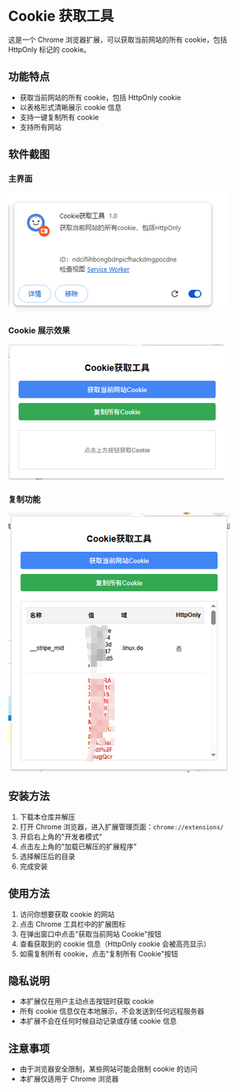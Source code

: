 # Cookie 获取工具

这是一个 Chrome 浏览器扩展，可以获取当前网站的所有 cookie，包括 HttpOnly 标记的 cookie。

## 功能特点

- 获取当前网站的所有 cookie，包括 HttpOnly cookie
- 以表格形式清晰展示 cookie 信息
- 支持一键复制所有 cookie
- 支持所有网站

## 软件截图

### 主界面

![主界面](images/introduce1.png)

### Cookie 展示效果

![Cookie展示](images/introduce2.png)

### 复制功能

![复制功能](images/introduce3.png)

## 安装方法

1. 下载本仓库并解压
2. 打开 Chrome 浏览器，进入扩展管理页面：`chrome://extensions/`
3. 开启右上角的"开发者模式"
4. 点击左上角的"加载已解压的扩展程序"
5. 选择解压后的目录
6. 完成安装

## 使用方法

1. 访问你想要获取 cookie 的网站
2. 点击 Chrome 工具栏中的扩展图标
3. 在弹出窗口中点击"获取当前网站 Cookie"按钮
4. 查看获取到的 cookie 信息（HttpOnly cookie 会被高亮显示）
5. 如需复制所有 cookie，点击"复制所有 Cookie"按钮

## 隐私说明

- 本扩展仅在用户主动点击按钮时获取 cookie
- 所有 cookie 信息仅在本地展示，不会发送到任何远程服务器
- 本扩展不会在任何时候自动记录或存储 cookie 信息

## 注意事项

- 由于浏览器安全限制，某些网站可能会限制 cookie 的访问
- 本扩展仅适用于 Chrome 浏览器
